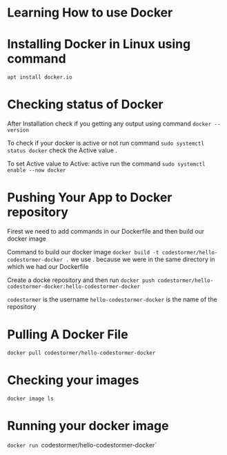# Learning How to use Docker

# Installing Docker in Linux using command 

`apt install docker.io`

# Checking status of Docker

After Installation check if you getting any output using command `docker --version`

To check if your docker is active or not run command `sudo systemctl status docker` check the Active value .

To set Active value to Active: active run the command `sudo systemctl enable --now docker`

# Pushing Your App to Docker repository 

Firest we need to add commands in our Dockerfile and then build our docker image 

Command to build our docker image  `docker build -t codestormer/hello-codestormer-docker .` we use . because we were in the same directory in which we had our Dockerfile

Create a docke repository and then run  `docker push codestormer/hello-codestormer-docker:hello-codestormer-docker`

`codestormer` is the username
`hello-codestormer-docker` is the name of the repository



# Pulling A Docker File
`docker pull codestormer/hello-codestormer-docker`

# Checking your images
`docker image ls`

# Running your docker image
`docker run `codestormer/hello-codestormer-docker`
